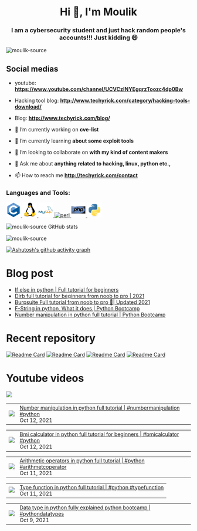 <h1 align="center">Hi 👋, I'm Moulik</h1>
<h3 align="center">I am a cybersecurity student and just hack random people's accounts!!! Just kidding 😄</h3>

<p align="left"> <img src="https://komarev.com/ghpvc/?username=moulik-source&label=Profile%20views&color=0e75b6&style=flat" alt="moulik-source" /> </p> 

## Social medias
- youtube: **https://www.youtube.com/channel/UCVCzINYEgqrzToozc4dp0Bw**
- Hacking tool blog: **http://www.techyrick.com/category/hacking-tools-download/**
- Blog: **http://www.techyrick.com/blog/**

- 🔭 I’m currently working on **cve-list**

- 🌱 I’m currently learning **about some exploit tools**

- 👯 I’m looking to collaborate on **with my kind of content makers**

- 💬 Ask me about **anything related to hacking, linux, python etc.,**

- 📫 How to reach me **http://techyrick.com/contact**


<h3 align="left">Languages and Tools:</h3>
<p align="left"> <a href="https://www.cprogramming.com/" target="_blank"> <img src="https://raw.githubusercontent.com/devicons/devicon/master/icons/c/c-original.svg" alt="c" width="40" height="40"/> </a> <a href="https://www.linux.org/" target="_blank"> <img src="https://raw.githubusercontent.com/devicons/devicon/master/icons/linux/linux-original.svg" alt="linux" width="40" height="40"/> </a> <a href="https://www.mysql.com/" target="_blank"> <img src="https://raw.githubusercontent.com/devicons/devicon/master/icons/mysql/mysql-original-wordmark.svg" alt="mysql" width="40" height="40"/> </a> <a href="https://www.perl.org/" target="_blank"> <img src="https://api.iconify.design/logos-perl.svg" alt="perl" width="40" height="40"/> </a> <a href="https://www.php.net" target="_blank"> <img src="https://raw.githubusercontent.com/devicons/devicon/master/icons/php/php-original.svg" alt="php" width="40" height="40"/> </a> <a href="https://www.python.org" target="_blank"> <img src="https://raw.githubusercontent.com/devicons/devicon/master/icons/python/python-original.svg" alt="python" width="40" height="40"/> </a> </p>



![moulik-source GitHub stats](https://github-readme-stats.vercel.app/api?username=moulik-source&show_icons=true&theme=vision-friendly-dark)

<p><img align="center" src="https://github-readme-streak-stats.herokuapp.com/?user=moulik-source&theme=vision-friendly-dark" alt="moulik-source" /></p>

[![Ashutosh's github activity graph](https://activity-graph.herokuapp.com/graph?username=moulik-source&bg_color=000000&color=00ff33&line=1e00ff&point=ff0000&area=true&hide_border=true)](https://github.com/ashutosh00710/github-readme-activity-graph)

# Blog post
<!-- BLOG-POST-LIST:START -->
- [If else in python | Full tutorial for beginners](https://techyrick.com/if-else-in-python/)
- [Dirb full tutorial for beginners from noob to pro | 2021](https://techyrick.com/dirb/)
- [Burpsuite Full tutorial from noob to pro 💯| Updated 2021](https://techyrick.com/burpsuite-full-tutorial/)
- [F-String in python, What it does | Python Bootcamp](https://techyrick.com/f-string-in-python/)
- [Number manipulation in python full tutorial | Python Bootcamp](https://techyrick.com/number-manipulation-in-python/)
<!-- BLOG-POST-LIST:END -->

# Recent repository 

[![Readme Card](https://github-readme-stats.vercel.app/api/pin/?username=moulik-source&repo=ddos&theme=outrun)](https://github.com/moulik-source/ddos) 
[![Readme Card](https://github-readme-stats.vercel.app/api/pin/?username=moulik-source&repo=port-scan&theme=outrun)](https://github.com/moulik-source/port-scan)
[![Readme Card](https://github-readme-stats.vercel.app/api/pin/?username=moulik-source&repo=webcheck&theme=outrun)](https://github.com/moulik-source/webcheck)
[![Readme Card](https://github-readme-stats.vercel.app/api/pin/?username=moulik-source&repo=social&theme=outrun)](https://github.com/moulik-source/social)

# Youtube videos

[<img src="https://img.shields.io/badge/-Subscribe-red?style=for-the-badge&logo=youtube&logoColor=white"/>](https://www.youtube.com/channel/UCVCzINYEgqrzToozc4dp0Bw?sub_confirmation=1)

<!-- YOUTUBE:START --><table><tr><td><a href="https://www.youtube.com/watch?v=uHiPbKUqcLQ"><img width="140px" src="https://i.ytimg.com/vi/uHiPbKUqcLQ/mqdefault.jpg"></a></td>
<td><a href="https://www.youtube.com/watch?v=uHiPbKUqcLQ">Number manipulation in python full tutorial | #numbermanipulation #python</a><br/>Oct 12, 2021</td></tr></table>
<table><tr><td><a href="https://www.youtube.com/watch?v=uGnIncTfbIk"><img width="140px" src="https://i.ytimg.com/vi/uGnIncTfbIk/mqdefault.jpg"></a></td>
<td><a href="https://www.youtube.com/watch?v=uGnIncTfbIk">Bmi calculator in python full tutorial for beginners | #bmicalculator #python</a><br/>Oct 12, 2021</td></tr></table>
<table><tr><td><a href="https://www.youtube.com/watch?v=S9SRJPV6Lno"><img width="140px" src="https://i.ytimg.com/vi/S9SRJPV6Lno/mqdefault.jpg"></a></td>
<td><a href="https://www.youtube.com/watch?v=S9SRJPV6Lno">Arithmetic operators in python full tutorial | #python #arithmetcoperator</a><br/>Oct 11, 2021</td></tr></table>
<table><tr><td><a href="https://www.youtube.com/watch?v=R2mVrFUoXy4"><img width="140px" src="https://i.ytimg.com/vi/R2mVrFUoXy4/mqdefault.jpg"></a></td>
<td><a href="https://www.youtube.com/watch?v=R2mVrFUoXy4">Type function in python full tutorial | #python #typefunction</a><br/>Oct 11, 2021</td></tr></table>
<table><tr><td><a href="https://www.youtube.com/watch?v=GfwpGtxe4s8"><img width="140px" src="https://i.ytimg.com/vi/GfwpGtxe4s8/mqdefault.jpg"></a></td>
<td><a href="https://www.youtube.com/watch?v=GfwpGtxe4s8">Data type in python fully explained python bootcamp | #pythondatatypes</a><br/>Oct 9, 2021</td></tr></table>
<!-- YOUTUBE:END -->

